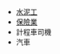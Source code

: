 - [水泥工](https://www.facebook.com/nijohn886/)
- [保險業](https://www.facebook.com/jingsyuane)
- 計程車司機
- 汽車